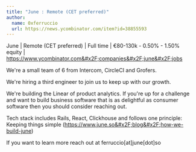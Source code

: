 ```yaml
---
title: "June : Remote (CET preferred)"
author:
  name: 0xferruccio
  url: https://news.ycombinator.com/item?id=38855593
---
```

June | Remote (CET preferred) | Full time | €80-130k - 0.50% - 1.50% equity | <a href="https:&#x2F;&#x2F;www.ycombinator.com&#x2F;companies&#x2F;june&#x2F;jobs">https:&#x2F;&#x2F;www.ycombinator.com&#x2F;companies&#x2F;june&#x2F;jobs</a>

We&#x27;re a small team of 6 from Intercom, CircleCI and Grofers.

We&#x27;re hiring a third engineer to join us to keep up with our growth.

We&#x27;re building the Linear of product analytics. If you&#x27;re up for a challenge and want to build business software that is as delightful as consumer software then you should consider reaching out.

Tech stack includes Rails, React, Clickhouse and follows one principle: Keeping things simple (<a href="https:&#x2F;&#x2F;www.june.so&#x2F;blog&#x2F;how-we-build-june">https:&#x2F;&#x2F;www.june.so&#x2F;blog&#x2F;how-we-build-june</a>)

If you want to learn more reach out at ferruccio[at]june[dot]so
